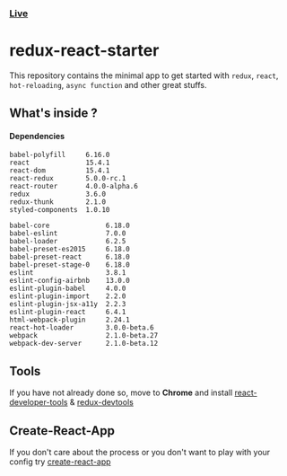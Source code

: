 ### [Live](https://redux-react-starter.surge.sh)

# redux-react-starter

This repository contains the minimal app to get started with `redux`, `react`, `hot-reloading`, `async function` and other great stuffs.

## What's inside ?

#### Dependencies
```
babel-polyfill     6.16.0
react              15.4.1
react-dom          15.4.1
react-redux        5.0.0-rc.1
react-router       4.0.0-alpha.6
redux              3.6.0
redux-thunk        2.1.0
styled-components  1.0.10
```
```
babel-core              6.18.0
babel-eslint            7.0.0
babel-loader            6.2.5
babel-preset-es2015     6.18.0
babel-preset-react      6.18.0
babel-preset-stage-0    6.18.0
eslint                  3.8.1
eslint-config-airbnb    13.0.0
eslint-plugin-babel     4.0.0
eslint-plugin-import    2.2.0
eslint-plugin-jsx-a11y  2.2.3
eslint-plugin-react     6.4.1
html-webpack-plugin     2.24.1
react-hot-loader        3.0.0-beta.6
webpack                 2.1.0-beta.27
webpack-dev-server      2.1.0-beta.12
```

## Tools

If you have not already done so, move to **Chrome** and install [react-developer-tools](https://chrome.google.com/webstore/detail/react-developer-tools/fmkadmapgofadopljbjfkapdkoienihi) & [redux-devtools](https://chrome.google.com/webstore/detail/redux-devtools/lmhkpmbekcpmknklioeibfkpmmfibljd)

## Create-React-App

If you don't care about the process or you don't want to play with your config try [create-react-app](https://github.com/facebookincubator/create-react-app)
